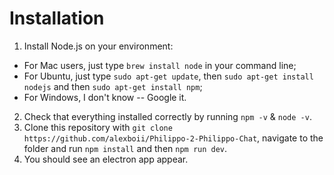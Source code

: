 # Installation

1. Install Node.js on your environment: 
 - For Mac users, just type `brew install node` in your command line;
 - For Ubuntu, just type `sudo apt-get update`, then `sudo apt-get install nodejs` and then `sudo apt-get install npm`;
 - For Windows, I don't know -- Google it. 
2. Check that everything installed correctly by running `npm -v` & `node -v`. 
3. Clone this repository with `git clone https://github.com/alexboii/Philippo-2-Philippo-Chat`, navigate to the folder and run `npm install` and then `npm run dev`.
4. You should see an electron app appear. 
